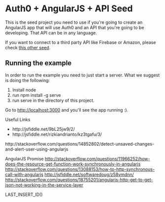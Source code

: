 # Auth0 + AngularJS + API Seed

This is the seed project you need to use if you're going to create an AngularJS app that will use Auth0 and an API that you're going to be developing. That API can be in any language.

If you want to connect to a third party API like Firebase or Amazon, please check [this other seed](https://github.com/auth0/auth0-angular/tree/master/examples/widget-with-thirdparty-api).

## Running the example

In order to run the example you need to just start a server. What we suggest is doing the following:

1. Install node
1. run npm install -g serve
1. run serve in the directory of this project.

Go to [http://localhost:3000](http://localhost:3000) and you'll see the app running :).

Useful Links
<ul><li>http://jsfiddle.net/9bL25jw9/2/</li>
<li>http://jsfiddle.net/rizkiandrianto/kz3tgafu/3/</li>
</ul>
http://stackoverflow.com/questions/14852802/detect-unsaved-changes-and-alert-user-using-angularjs


AngularJS Promise
http://stackoverflow.com/questions/11966252/how-does-the-resource-get-function-work-synchronously-in-angularjs
http://stackoverflow.com/questions/13088153/how-to-http-synchronous-call-with-angularjs
http://jsfiddle.net/softwaredoug/z58vmdnn/
http://stackoverflow.com/questions/18755201/angularjs-http-get-to-get-json-not-working-in-the-service-layer

LAST_INSERT_ID()

